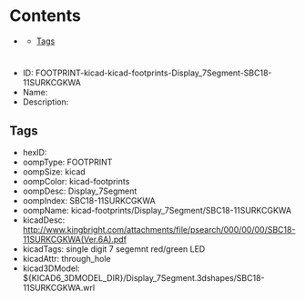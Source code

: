 



Contents
========

* [](#)
	* [Tags](#tags)

# 

- ID: FOOTPRINT-kicad-kicad-footprints-Display_7Segment-SBC18-11SURKCGKWA
- Name: 
- Description: 

## Tags

- hexID: 
- oompType: FOOTPRINT
- oompSize: kicad
- oompColor: kicad-footprints
- oompDesc: Display_7Segment
- oompIndex: SBC18-11SURKCGKWA
- oompName: kicad-footprints/Display_7Segment/SBC18-11SURKCGKWA
- kicadDesc: http://www.kingbright.com/attachments/file/psearch/000/00/00/SBC18-11SURKCGKWA(Ver.6A).pdf
- kicadTags: single digit 7 segemnt red/green LED
- kicadAttr: through_hole
- kicad3DModel: ${KICAD6_3DMODEL_DIR}/Display_7Segment.3dshapes/SBC18-11SURKCGKWA.wrl
